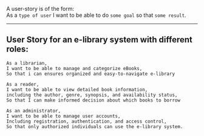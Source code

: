 A user-story is of the form: <br>
As a `type of user` I want to be able to do `some goal` so that `some result`.

<hr>

## User Story for an e-library system with different roles:

```
As a librarian,
I want to be able to manage and categorize eBooks,
So that i can ensures organized and easy-to-navigate e-library
```

```
As a reader,
I want to be able to view detailed book information,
including the author, genre, synopsis, and availability status,
So that I can make informed decision about which books to borrow
```

```
As an administrator,
I want to be able to manage user accounts,
Including registration, authentication, and access control,
So that only authorized individuals can use the e-library system.
```
